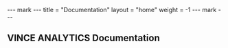 --- mark ---
title = "Documentation"
layout = "home"
weight = -1
--- mark ---

## VINCE ANALYTICS Documentation